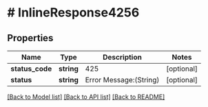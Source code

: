# # InlineResponse4256

## Properties

Name | Type | Description | Notes
------------ | ------------- | ------------- | -------------
**status_code** | **string** | 425 | [optional]
**status** | **string** | Error Message:(String) | [optional]

[[Back to Model list]](../../README.md#models) [[Back to API list]](../../README.md#endpoints) [[Back to README]](../../README.md)
